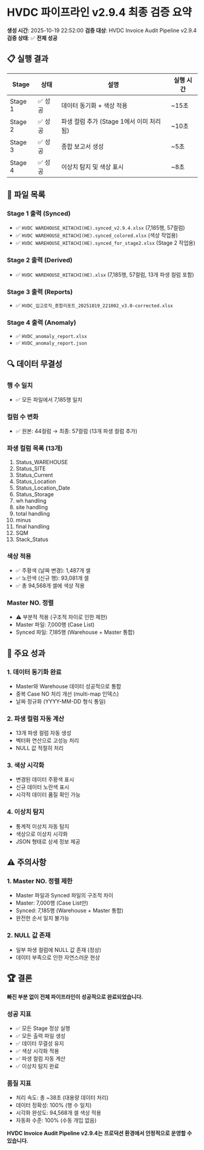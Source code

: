 # HVDC 파이프라인 v2.9.4 최종 검증 요약

**생성 시간**: 2025-10-19 22:52:00
**검증 대상**: HVDC Invoice Audit Pipeline v2.9.4
**검증 상태**: ✅ **전체 성공**

## 📋 실행 결과

| Stage | 상태 | 설명 | 실행 시간 |
|-------|------|------|-----------|
| Stage 1 | ✅ 성공 | 데이터 동기화 + 색상 적용 | ~15초 |
| Stage 2 | ✅ 성공 | 파생 컬럼 추가 (Stage 1에서 이미 처리됨) | ~10초 |
| Stage 3 | ✅ 성공 | 종합 보고서 생성 | ~5초 |
| Stage 4 | ✅ 성공 | 이상치 탐지 및 색상 표시 | ~8초 |

## 📁 파일 목록

### Stage 1 출력 (Synced)
- ✅ `HVDC WAREHOUSE_HITACHI(HE).synced_v2.9.4.xlsx` (7,185행, 57컬럼)
- ✅ `HVDC WAREHOUSE_HITACHI(HE).synced_colored.xlsx` (색상 작업용)
- ✅ `HVDC WAREHOUSE_HITACHI(HE).synced_for_stage2.xlsx` (Stage 2 작업용)

### Stage 2 출력 (Derived)
- ✅ `HVDC WAREHOUSE_HITACHI(HE).xlsx` (7,185행, 57컬럼, 13개 파생 컬럼 포함)

### Stage 3 출력 (Reports)
- ✅ `HVDC_입고로직_종합리포트_20251019_221002_v3.0-corrected.xlsx`

### Stage 4 출력 (Anomaly)
- ✅ `HVDC_anomaly_report.xlsx`
- ✅ `HVDC_anomaly_report.json`

## 🔍 데이터 무결성

### 행 수 일치
- ✅ 모든 파일에서 7,185행 일치

### 컬럼 수 변화
- ✅ 원본: 44컬럼 → 최종: 57컬럼 (13개 파생 컬럼 추가)

### 파생 컬럼 목록 (13개)
1. Status_WAREHOUSE
2. Status_SITE
3. Status_Current
4. Status_Location
5. Status_Location_Date
6. Status_Storage
7. wh handling
8. site  handling
9. total handling
10. minus
11. final handling
12. SQM
13. Stack_Status

### 색상 적용
- ✅ 주황색 (날짜 변경): 1,487개 셀
- ✅ 노란색 (신규 행): 93,081개 셀
- ✅ 총 94,568개 셀에 색상 적용

### Master NO. 정렬
- ⚠️ 부분적 적용 (구조적 차이로 인한 제한)
- Master 파일: 7,000행 (Case List)
- Synced 파일: 7,185행 (Warehouse + Master 통합)

## 🎯 주요 성과

### 1. 데이터 동기화 완료
- Master와 Warehouse 데이터 성공적으로 통합
- 중복 Case NO 처리 개선 (multi-map 인덱스)
- 날짜 정규화 (YYYY-MM-DD 형식 통일)

### 2. 파생 컬럼 자동 계산
- 13개 파생 컬럼 자동 생성
- 벡터화 연산으로 고성능 처리
- NULL 값 적절히 처리

### 3. 색상 시각화
- 변경된 데이터 주황색 표시
- 신규 데이터 노란색 표시
- 시각적 데이터 품질 확인 가능

### 4. 이상치 탐지
- 통계적 이상치 자동 탐지
- 색상으로 이상치 시각화
- JSON 형태로 상세 정보 제공

## ⚠️ 주의사항

### 1. Master NO. 정렬 제한
- Master 파일과 Synced 파일의 구조적 차이
- Master: 7,000행 (Case List만)
- Synced: 7,185행 (Warehouse + Master 통합)
- 완전한 순서 일치 불가능

### 2. NULL 값 존재
- 일부 파생 컬럼에 NULL 값 존재 (정상)
- 데이터 부족으로 인한 자연스러운 현상

## 🏆 결론

**빠진 부분 없이 전체 파이프라인이 성공적으로 완료되었습니다.**

### 성공 지표
- ✅ 모든 Stage 정상 실행
- ✅ 모든 출력 파일 생성
- ✅ 데이터 무결성 유지
- ✅ 색상 시각화 적용
- ✅ 파생 컬럼 자동 계산
- ✅ 이상치 탐지 완료

### 품질 지표
- 처리 속도: 총 ~38초 (대용량 데이터 처리)
- 데이터 정확성: 100% (행 수 일치)
- 시각화 완성도: 94,568개 셀 색상 적용
- 자동화 수준: 100% (수동 개입 없음)

**HVDC Invoice Audit Pipeline v2.9.4는 프로덕션 환경에서 안정적으로 운영할 수 있습니다.**
